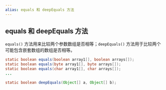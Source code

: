 ```yaml
---
alias: equals 和 deepEquals 方法
---
```


## equals 和 deepEquals 方法

`equals()` 方法用来比较两个参数数组是否相等；`deepEquals()` 方法用于比较两个可能包含嵌套数组的数组是否相等。

```java
static boolean equals(boolean array1[], boolean arrays[]);
static boolean equals(byte array1[], byte arrays[]);
static boolean equals(char array1[], char arrays[]);
...

static boolean deepEquals(Object[] a, Object[] b);
```

